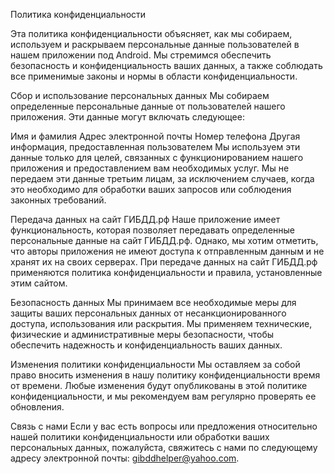 Политика конфиденциальности

Эта политика конфиденциальности объясняет, как мы собираем, используем и раскрываем персональные данные пользователей в нашем приложении под Android. Мы стремимся обеспечить безопасность и конфиденциальность ваших данных, а также соблюдать все применимые законы и нормы в области конфиденциальности.

Сбор и использование персональных данных
Мы собираем определенные персональные данные от пользователей нашего приложения. Эти данные могут включать следующее:

Имя и фамилия
Адрес электронной почты
Номер телефона
Другая информация, предоставленная пользователем
Мы используем эти данные только для целей, связанных с функционированием нашего приложения и предоставлением вам необходимых услуг. Мы не передаем эти данные третьим лицам, за исключением случаев, когда это необходимо для обработки ваших запросов или соблюдения законных требований.

Передача данных на сайт ГИБДД.рф
Наше приложение имеет функциональность, которая позволяет передавать определенные персональные данные на сайт ГИБДД.рф. Однако, мы хотим отметить, что авторы приложения не имеют доступа к отправленным данным и не хранят их на своих серверах. При передаче данных на сайт ГИБДД.рф применяются политика конфиденциальности и правила, установленные этим сайтом.

Безопасность данных
Мы принимаем все необходимые меры для защиты ваших персональных данных от несанкционированного доступа, использования или раскрытия. Мы применяем технические, физические и административные меры безопасности, чтобы обеспечить надежность и конфиденциальность ваших данных.

Изменения политики конфиденциальности
Мы оставляем за собой право вносить изменения в нашу политику конфиденциальности время от времени. Любые изменения будут опубликованы в этой политике конфиденциальности, и мы рекомендуем вам регулярно проверять ее обновления.

Связь с нами
Если у вас есть вопросы или предложения относительно нашей политики конфиденциальности или обработки ваших персональных данных, пожалуйста, свяжитесь с нами по следующему адресу электронной почты: gibddhelper@yahoo.com.
